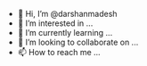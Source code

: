 - 👋 Hi, I’m @darshanmadesh
- 👀 I’m interested in ...
- 🌱 I’m currently learning ...
- 💞️ I’m looking to collaborate on ...
- 📫 How to reach me ...

<!---
darshanmadesh/darshanmadesh is a ✨ special ✨ repository because its `README.md` (this file) appears on your GitHub profile.
You can click the Preview link to take a look at your changes.
--->
